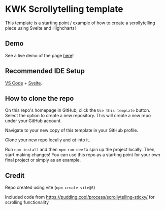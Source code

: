# KWK Scrollytelling template

This template is a starting point / example of how to create a scrollytelling piece using Svelte and Highcharts! 

## Demo
See a live demo of the page [here](https://jasminesamra.github.io/kwk-scrollytelling-template/)!

## Recommended IDE Setup

[VS Code](https://code.visualstudio.com/) + [Svelte](https://marketplace.visualstudio.com/items?itemName=svelte.svelte-vscode).

## How to clone the repo
On this repo's homepage in GitHub, click the `Use this template` button. Select the option to create a new repository. This will create a new repo under your GitHub account.

Navigate to your new copy of this template in your GitHub profile. 

Clone your new repo locally and `cd` into it. 

Run `npm install` and then `npm run dev` to spin up the project locally. Then, start making changes! You can use this repo as a starting point for your own final project or simply as an example. 

## Credit
Repo created using vite (`npm create vite@6`)

Included code from https://pudding.cool/process/scrollytelling-sticky/ for scrolling functionality